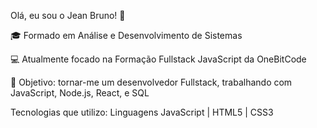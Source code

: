 Olá, eu sou o Jean Bruno! 👋

🎓 Formado em Análise e Desenvolvimento de Sistemas

💻 Atualmente focado na Formação Fullstack JavaScript da OneBitCode

🚀 Objetivo: tornar-me um desenvolvedor Fullstack, trabalhando com JavaScript, Node.js, React, e SQL

Tecnologias que utilizo:
Linguagens
JavaScript | HTML5 | CSS3

